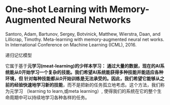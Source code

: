 # One-shot Learning with Memory-Augmented Neural Networks

Santoro, Adam, Bartunov, Sergey, Botvinick, Matthew, Wierstra, Daan, and Lillicrap, Timothy. Meta-learning with memory-augmented neural net
works. In International Conference on Machine Learning (ICML), 2016.

递归记忆模型

它属于基于**元学习(meat-learning)**的少样本学习：  通过大量的数据，现在的AI系统能从0开始学习一个复杂的技能。我们希望AI系统能获得多种技能并能适应各种环境，但
针对每种技能都从0开始训练是无法承受的。因此，我们希望它能够**从之前的经验快速地学习新的技能**，而不是把新的任务孤立地考虑。这个方法，我们称为元学习
（learning to learn,或meta learning）, 使得我们的系统在它的整个生命周期中可以持续地学习各种各样的任务。

